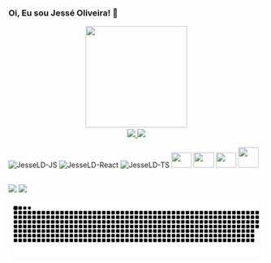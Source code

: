 ### Oi, Eu sou Jessé Oliveira! 👋


          


<!--
**JesseLD/JesseLD** is a ✨ _special_ ✨ repository because its `README.md` (this file) appears on your GitHub profile.

Here are some ideas to get you started:

- 🔭 I’m currently working on ...
- 🌱 Estudando Typescript, NodeJs, React e C# ...
- 👯 I’m looking to collaborate on ...
- 🤔 I’m looking for help with ...
- 💬 Ask me about ...
- 📫 How to reach me: ...
- 😄 Pronouns: ...
- ⚡ Fun fact: ...
-->

<div align="center">
  <img  width="200px" height="200px" src="https://res.cloudinary.com/dlusqio3l/image/upload/v1744823971/me_jrb7hw.png">
</div>                                                         
                                                         

                                                                                                                                          
<div align="center">
  <a href="https://github.com/JesseLD">
  <img height="160em" src="https://github-readme-stats.vercel.app/api?username=JesseLD&show_icons=true&theme=radical&include_all_commits=true&count_private=true"/>
  <img height="160em" src="https://github-readme-stats.vercel.app/api/top-langs/?username=JesseLD&layout=compact&langs_count=5&theme=radical&count_private=true"/>
</div>
  
 <div style="display: inline-block"><br>
  <img alt="JesseLD-JS" height="30" width="40" src="https://cdn.jsdelivr.net/gh/devicons/devicon/icons/javascript/javascript-original.svg" />
  <img alt="JesseLD-React" height="30" width="40" src="https://cdn.jsdelivr.net/gh/devicons/devicon/icons/react/react-original.svg" />
  <img alt="JesseLD-TS" height="30" width="40" src="https://cdn.jsdelivr.net/gh/devicons/devicon/icons/typescript/typescript-original.svg" />
  <img height="30" width="40" src="https://cdn.jsdelivr.net/gh/devicons/devicon@latest/icons/nextjs/nextjs-original.svg" />
  <img height="30" width="40" src="https://cdn.jsdelivr.net/gh/devicons/devicon@latest/icons/nodejs/nodejs-original.svg" />          
  <img height="30" width="40" src="https://cdn.jsdelivr.net/gh/devicons/devicon@latest/icons/flutter/flutter-original.svg" />
  <img height="40" width="40" src="https://cdn.jsdelivr.net/gh/devicons/devicon@latest/icons/go/go-original-wordmark.svg" />         
</div>
          
 ##
          
<div> 
 <a href = "mailto:jesseluis118@gmail.com"><img src="https://img.shields.io/badge/-Gmail-%23333?style=for-the-badge&logo=gmail&logoColor=red" target="_blank"></a>
  <a href="https://www.linkedin.com/in/jess%C3%A9-oliveira-a1488416a/" target="_blank"><img src="https://img.shields.io/badge/-LinkedIn-%230077B5?style=for-the-badge&logo=linkedin&logoColor=white" target="_blank"></a> 
</div>
          
![snake gif](https://github.com/JesselD/JesseLD/blob/output/github-snake-dark.svg)
 
